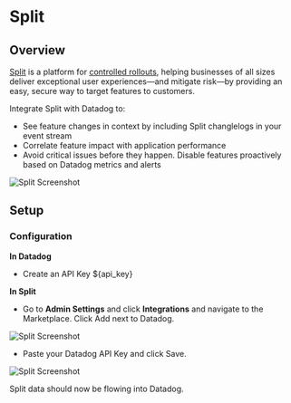 # Split

## Overview

<a href="http://www.split.io">Split</a> is a platform for <a href="http://www.split.io/articles/controlled-rollout">controlled rollouts</a>, helping businesses of all sizes deliver exceptional user experiences—and mitigate risk—by providing an easy, secure way to target features to customers.

Integrate Split with Datadog to:
* See feature changes in context by including Split changlelogs in your event stream
* Correlate feature impact with application performance
* Avoid critical issues before they happen. Disable features proactively based on Datadog metrics and alerts

![Split Screenshot](https://raw.githubusercontent.com/DataDog/integrations-extras/ilan/split/split/images/split-screenshot.png)

## Setup

### Configuration

**In Datadog**<br/>
* Create an API Key <span class="hidden-api-key">${api_key}</span>

**In Split**<br/>

* Go to **Admin Settings** and click **Integrations** and navigate to the Marketplace. Click Add next to Datadog.<br/>

![Split Screenshot](https://raw.githubusercontent.com/DataDog/integrations-extras/ilan/split/split/images/in-split.png)

* Paste your Datadog API Key and click Save.

![Split Screenshot](https://raw.githubusercontent.com/DataDog/integrations-extras/ilan/split/split/images/integrations-datadog.png)

Split data should now be flowing into Datadog.
